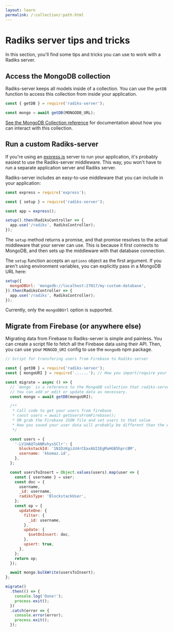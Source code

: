 ```yaml
---
layout: learn
permalink: /:collection/:path.html
---
```

# Radiks server tips and tricks

In this section, you'll find some tips and tricks you can use to work with a Radiks server.


## Access the MongoDB collection

Radiks-server keeps all models inside of a collection. You can use the `getDB` function to access this collection from inside your application.

```js
const { getDB } = require('radiks-server');

const mongo = await getDB(MONGODB_URL);
```

[See the MongoDB Collection reference](https://mongodb.github.io/node-mongodb-native/3.1/api/Collection.html) for documentation about how you can interact with this collection.


## Run a custom Radiks-server

If you're using an [express.js](https://expressjs.com/) server to run your application, it's probably easiest to use the Radiks-server middleware. This way, you won't have to run a separate application server and Radiks server.

Radiks-server includes an easy-to-use middleware that you can include in your application:

```javascript
const express = require('express');

const { setup } = require('radiks-server');

const app = express();

setup().then(RadiksController => {
  app.use('/radiks', RadiksController);
});
```

The `setup` method returns a promise, and that promise resolves to the actual middleware that your server can use. This is because it first connects to MongoDB, and then sets up the middleware with that database connection.

The `setup` function accepts an `options` object as the first argument. If you aren't using environment variables, you can explicitly pass in a MongoDB URL here:

```javascript
setup({
  mongoDBUrl: 'mongodb://localhost:27017/my-custom-database',
}).then(RadiksController => {
  app.use('/radiks', RadiksController);
});
```

Currently, only the `mongoDBUrl` option is supported. 


## Migrate from Firebase (or anywhere else)

Migrating data from Firebase to Radiks-server is simple and painless. You can create a script file to fetch all the Firebase data using their API. Then, you can use your `MONGOD_URI` config to use the `mongodb` npm package.

```js
// Script for transfering users from Firebase to Radiks-server

const { getDB } = require('radiks-server');
const { mongoURI } = require('......'); // How you import/require your mongoURI is up to you

const migrate = async () => {
  // `mongo` is a reference to the MongoDB collection that radiks-server uses.
  // You can add or edit or update data as necessary.
  const mongo = await getDB(mongoURI);

  /**
   * Call code to get your users from firebase
   * const users = await getUsersFromFirebase();
   * OR grab the Firebase JSON file and set users to that value
   * How you saved your user data will probably be different than the example below
   */

  const users = {
    '-LV1HAQToANRvhysSClr': {
      blockstackId: '1N1DzKgizU4rCEaxAU21EgMaHGB5hprcBM',
      username: 'kkomaz.id',
    },
  };

  const usersToInsert = Object.values(users).map(user => {
    const { username } = user;
    const doc = {
      username,
      _id: username,
      radiksType: 'BlockstackUser',
    };
    const op = {
      updateOne: {
        filter: {
          _id: username,
        },
        update: {
          $setOnInsert: doc,
        },
        upsert: true,
      },
    };
    return op;
  });

  await mongo.bulkWrite(usersToInsert);
};

migrate()
  .then(() => {
    console.log('Done!');
    process.exit();
  })
  .catch(error => {
    console.error(error);
    process.exit();
  });
```

